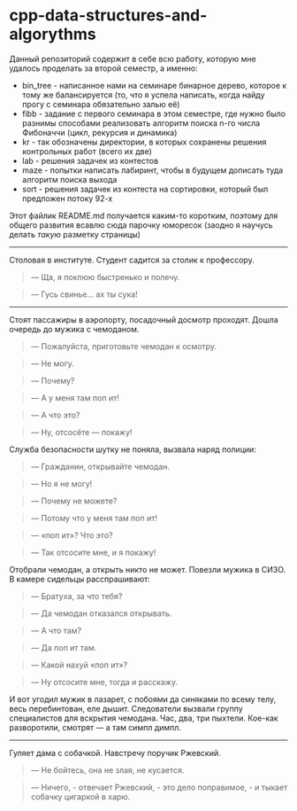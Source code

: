 # cpp-data-structures-and-algorythms

Данный репозиторий содержит в себе всю работу, которую мне удалось проделать за второй семестр, а именно:

* bin_tree - написанное нами на семинаре бинарное дерево, которое к тому же балансируется (то, что я успела написать, когда найду прогу с семинара обязательно залью её)
* fibb - задание с первого семинара в этом семестре, где нужно было разнимы способами реализовать алгоритм поиска n-го числа Фибоначчи (цикл, рекурсия и динамика)
* kr - так обозначены директории, в которых сохранены решения контрольных работ (всего их две)
* lab - решения задачек из контестов
* maze - попытки написать лабиринт, чтобы в будущем дописать туда алгоритм поиска выхода
* sort - решения задачек из контеста на сортировки, который был предложен потоку 92-х




Этот файлик README.md получается каким-то коротким, поэтому для общего развития всавлю сюда парочку юморесок (заодно я научусь делать *такую* разметку страницы)

***

Столовая в институте. Студент садится за столик к профессору.
> — Ща, я поклюю быстренько и полечу.

> — Гусь свинье... ах ты сука!

***

Стоят пассажиры в аэропорту, посадочный досмотр проходят. Дошла очередь до мужика с чемоданом.

> — Пожалуйста, приготовьте чемодан к осмотру.

> — Не могу.

> — Почему?

> — А у меня там поп ит!

> — А что это?

> — Ну, отсосёте — покажу!

Служба безопасности шутку не поняла, вызвала наряд полиции:

> — Гражданин, открывайте чемодан.

> — Но я не могу!

> — Почему не можете?

> — Потому что у меня там поп ит!

> — «поп ит»? Что это?

> — Так отсосите мне, и я покажу!

Отобрали чемодан, а открыть никто не может. Повезли мужика в СИЗО. В камере сидельцы расспрашивают:

> — Братуха, за что тебя?

> — Да чемодан отказался открывать.

> — А что там?

> — Да поп ит там.

> — Какой нахуй «поп ит»?

> — Ну отсосите мне, тогда и расскажу.

И вот угодил мужик в лазарет, с побоями да синяками по всему телу, весь перебинтован, еле дышит. Следователи вызвали группу специалистов для вскрытия чемодана. Час, два, три пыхтели. Кое-как разворотили, смотрят — а там симпл димпл.

***

Гуляет дама с собачкой. Навстречу поручик Ржевский.

> — Не бойтесь, она не злая, не кусается.

> — Ничего, - отвечает Ржевский, - это дело поправимое, - и тыкает собачку
цигаркой в харю.

